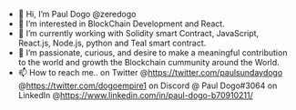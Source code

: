 - 👋 Hi, I’m Paul Dogo @zeredogo
- 👀 I’m interested in BlockChain Development and React.                                                               
- 🌱 I’m currently working with Solidity smart Contract, JavaScript, React.js, Node.js, python and Teal smart contract.
- 💞️ I’m passionate, curious, and desire to make a meaningful contribution to the world and growth the Blockchain cummunity around the World.
- 📫 How to reach me.. on Twitter @https://twitter.com/paulsundaydogo @https://twitter.com/dogoempire1 
     on Discord @ Paul Dogo#3064 on LinkedIn @https://www.linkedin.com/in/paul-dogo-b70910211/

<!---
zeredogo/zeredogo is a ✨ special ✨ repository because its `README.md` (this file) appears on your GitHub profile.
You can click the Preview link to take a look at your changes.
--->

